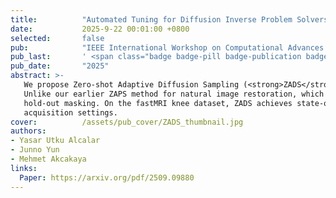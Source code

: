 ```yaml
---
title:          "Automated Tuning for Diffusion Inverse Problem Solvers without Generative Prior Retraining"
date:           2025-9-22 00:01:00 +0800
selected:       false
pub:            "IEEE International Workshop on Computational Advances in Multi-Sensor Adaptive Processing (CAMSAP)"
pub_last:       ' <span class="badge badge-pill badge-publication badge-warning">Best Paper Finalist</span>'
pub_date:       "2025"
abstract: >-
   We propose Zero-shot Adaptive Diffusion Sampling (<strong>ZADS</strong>), a self-supervised test-time optimization framework that adaptively tunes data fidelity weights at irregular timesteps without retraining.
   Unlike our earlier ZAPS method for natural image restoration, which used all acquired measurements, ZADS is tailored for large-scale inverse problems where stronger CG-based updates risk overfitting, motivating
   hold-out masking. On the fastMRI knee dataset, ZADS achieves state-of-the-art by outperforming recent diffusion-based methods, delivering high-fidelity reconstructions across varying noise schedules and
   acquisition settings.
cover:          /assets/pub_cover/ZADS_thumbnail.jpg
authors:
- Yasar Utku Alcalar
- Junno Yun
- Mehmet Akcakaya
links:
  Paper: https://arxiv.org/pdf/2509.09880
---
```

